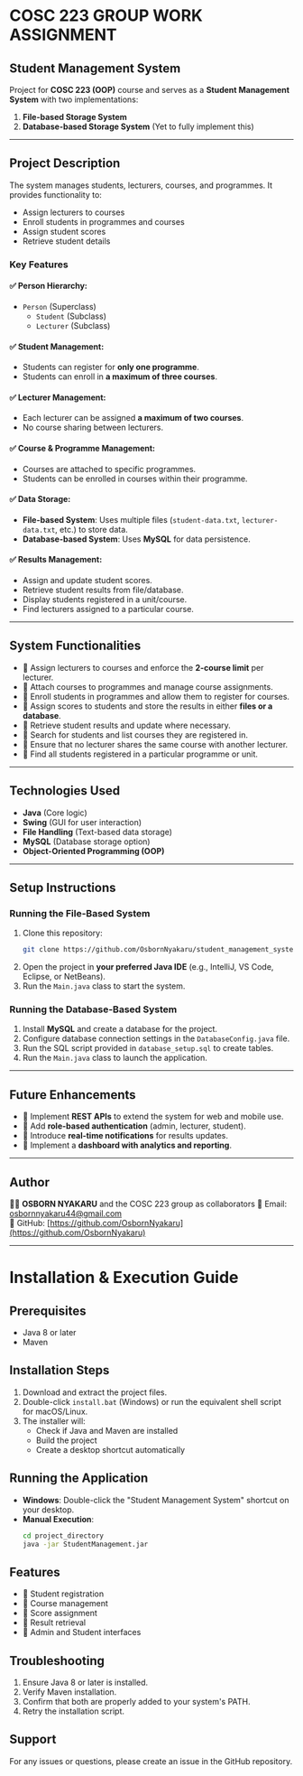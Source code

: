 # COSC 223 GROUP WORK ASSIGNMENT  

## Student Management System

Project for **COSC 223 (OOP)** course and serves as a **Student Management System** with two implementations:

1. **File-based Storage System**  
2. **Database-based Storage System**  (Yet to fully implement this)

---
## Project Description
The system manages students, lecturers, courses, and programmes. It provides functionality to:
- Assign lecturers to courses
- Enroll students in programmes and courses
- Assign student scores
- Retrieve student details

### Key Features
#### ✅ Person Hierarchy:
- `Person` (Superclass)
  - `Student` (Subclass)
  - `Lecturer` (Subclass)

#### ✅ Student Management:
- Students can register for **only one programme**.
- Students can enroll in **a maximum of three courses**.

#### ✅ Lecturer Management:
- Each lecturer can be assigned **a maximum of two courses**.
- No course sharing between lecturers.

#### ✅ Course & Programme Management:
- Courses are attached to specific programmes.
- Students can be enrolled in courses within their programme.

#### ✅ Data Storage:
- **File-based System**: Uses multiple files (`student-data.txt`, `lecturer-data.txt`, etc.) to store data.
- **Database-based System**: Uses **MySQL** for data persistence.

#### ✅ Results Management:
- Assign and update student scores.
- Retrieve student results from file/database.
- Display students registered in a unit/course.
- Find lecturers assigned to a particular course.

---
## System Functionalities
- 📌 Assign lecturers to courses and enforce the **2-course limit** per lecturer.  
- 📌 Attach courses to programmes and manage course assignments.  
- 📌 Enroll students in programmes and allow them to register for courses.  
- 📌 Assign scores to students and store the results in either **files or a database**.  
- 📌 Retrieve student results and update where necessary.  
- 📌 Search for students and list courses they are registered in.  
- 📌 Ensure that no lecturer shares the same course with another lecturer.  
- 📌 Find all students registered in a particular programme or unit.  

---
## Technologies Used
- **Java** (Core logic)
- **Swing** (GUI for user interaction)
- **File Handling** (Text-based data storage)
- **MySQL** (Database storage option)
- **Object-Oriented Programming (OOP)**

---
## Setup Instructions
### Running the File-Based System
1. Clone this repository:
   ```bash
   git clone https://github.com/OsbornNyakaru/student_management_system.git
   ```
2. Open the project in **your preferred Java IDE** (e.g., IntelliJ, VS Code, Eclipse, or NetBeans).
3. Run the `Main.java` class to start the system.

### Running the Database-Based System
1. Install **MySQL** and create a database for the project.
2. Configure database connection settings in the `DatabaseConfig.java` file.
3. Run the SQL script provided in `database_setup.sql` to create tables.
4. Run the `Main.java` class to launch the application.

---
## Future Enhancements
- 🚀 Implement **REST APIs** to extend the system for web and mobile use.  
- 🚀 Add **role-based authentication** (admin, lecturer, student).  
- 🚀 Introduce **real-time notifications** for results updates.  
- 🚀 Implement a **dashboard with analytics and reporting**.  

---
## Author
👨‍💻 **OSBORN NYAKARU** and the COSC 223 group as collaborators
📧 Email: [osbornnyakaru44@gmail.com](mailto:osbornnyakaru44@gmail.com)  
🔗 GitHub: [https://github.com/OsbornNyakaru](https://github.com/OsbornNyakaru)  


---

# Installation & Execution Guide

## Prerequisites
- Java 8 or later
- Maven

## Installation Steps
1. Download and extract the project files.
2. Double-click `install.bat` (Windows) or run the equivalent shell script for macOS/Linux.
3. The installer will:
   - Check if Java and Maven are installed
   - Build the project
   - Create a desktop shortcut automatically

## Running the Application
- **Windows**: Double-click the "Student Management System" shortcut on your desktop.
- **Manual Execution**:
  ```bash
  cd project_directory
  java -jar StudentManagement.jar
  ```

## Features
- 📌 Student registration
- 📌 Course management
- 📌 Score assignment
- 📌 Result retrieval
- 📌 Admin and Student interfaces

## Troubleshooting
1. Ensure Java 8 or later is installed.
2. Verify Maven installation.
3. Confirm that both are properly added to your system's PATH.
4. Retry the installation script.

## Support
For any issues or questions, please create an issue in the GitHub repository.

